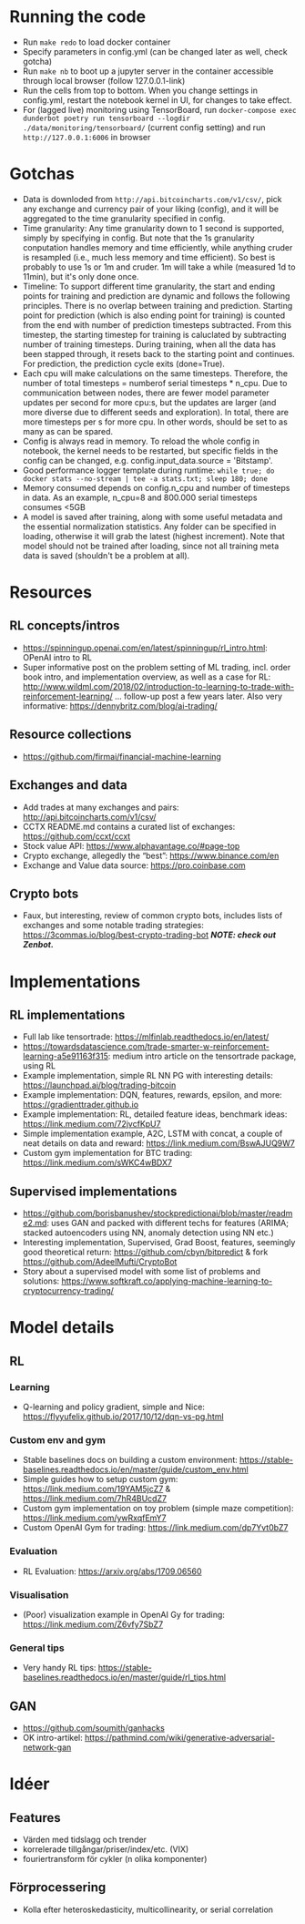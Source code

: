 # Running the code
* Run `make redo` to load docker container
* Specify parameters in config.yml (can be changed later as well, check gotcha)
* Run `make nb` to boot up a jupyter server in the container accessible through local browser (follow 127.0.0.1-link)
* Run the cells from top to bottom. When you change settings in config.yml, restart the notebook kernel in UI, for changes to take effect.
* For (lagged live) monitoring using TensorBoard, run `docker-compose exec dunderbot poetry run tensorboard --logdir ./data/monitoring/tensorboard/` (current config setting) and run `http://127.0.0.1:6006` in browser

# Gotchas
* Data is downloded from `http://api.bitcoincharts.com/v1/csv/`, pick any exchange and currency pair of your liking (config), and it will be aggregated to the time granularity specified in config.
* Time granularity: Any time granularity down to 1 second is supported, simply by specifying in config. But note that the 1s granularity conputation handles memory and time efficiently, while anything cruder is resampled (i.e., much less memory and time efficient). So best is probably to use 1s or 1m and cruder. 1m will take a while (measured 1d to 11min), but it's only done once.
* Timeline: To support different time granularity, the start and ending points for training and prediction are dynamic and follows the following principles. There is no overlap between training and prediction. Starting point for prediction (which is also ending point for training) is counted from the end with number of prediction timesteps subtracted. From this timestep, the starting timestep for training is caluclated by subtracting number of training timesteps. During training, when all the data has been stapped through, it resets back to the starting point and continues. For prediction, the prediction cycle exits (done=True).
* Each cpu will make calculations on the same timesteps. Therefore, the number of total timesteps = numberof serial timesteps * n_cpu. Due to communication between nodes, there are fewer model parameter updates per second for more cpu:s, but the updates are larger (and more diverse due to different seeds and exploration). In total, there are more timesteps per s for more cpu. In other words, should be set to as many as can be spared.
* Config is always read in memory. To reload the whole config in notebook, the kernel needs to be restarted, but specific fields in the config can be changed, e.g. config.input_data.source = 'Bitstamp'.
* Good performance logger template during runtime: ```while true; do docker stats --no-stream | tee -a stats.txt; sleep 180; done```
* Memory consumed depends on config.n_cpu and number of timesteps in data. As an example, n_cpu=8 and 800.000 serial timesteps consumes <5GB
* A model is saved after training, along with some useful metadata and the essential normalization statistics. Any folder can be specified in loading, otherwise it will grab the latest (highest increment). Note that model should not be trained after loading, since not all training meta data is saved (shouldn't be a problem at all).

# Resources
## RL concepts/intros
* https://spinningup.openai.com/en/latest/spinningup/rl_intro.html: OPenAI intro to RL
* Super informative post on the problem setting of ML trading, incl. order book intro, and implementation overview, as well as a case for RL: http://www.wildml.com/2018/02/introduction-to-learning-to-trade-with-reinforcement-learning/
... follow-up post a few years later. Also very informative: https://dennybritz.com/blog/ai-trading/

## Resource collections
* https://github.com/firmai/financial-machine-learning

## Exchanges and data
* Add trades at many exchanges and pairs: http://api.bitcoincharts.com/v1/csv/
* CCTX README.md contains a curated list of exchanges: https://github.com/ccxt/ccxt
* Stock value API: https://www.alphavantage.co/#page-top
* Crypto exchange, allegedly the “best”: https://www.binance.com/en
* Exchange and Value data source: https://pro.coinbase.com

## Crypto bots
* Faux, but interesting, review of common crypto bots, includes lists of exchanges and some notable trading strategies: https://3commas.io/blog/best-crypto-trading-bot ***NOTE: check out Zenbot.***


# Implementations
## RL implementations
* Full lab like tensortrade: https://mlfinlab.readthedocs.io/en/latest/
* https://towardsdatascience.com/trade-smarter-w-reinforcement-learning-a5e91163f315: medium intro article on the tensortrade package, using RL
* Example implementation, simple RL NN PG with interesting details: https://launchpad.ai/blog/trading-bitcoin
* Example implementation: DQN, features, rewards, epsilon, and more: https://gradienttrader.github.io
* Example implementation: RL,  detailed feature ideas, benchmark ideas: https://link.medium.com/72jvcfKpU7
* Simple implementation example, A2C, LSTM with concat, a couple of neat details on data and reward: https://link.medium.com/BswAJUQ9W7
* Custom gym implementation for BTC trading: https://link.medium.com/sWKC4wBDX7

## Supervised implementations
* https://github.com/borisbanushev/stockpredictionai/blob/master/readme2.md: uses GAN and packed with different techs for features (ARIMA; stacked autoencoders using NN, anomaly detection using NN etc.)
* Interesting implementation, Supervised, Grad Boost, features, seemingly good theoretical return: https://github.com/cbyn/bitpredict & fork https://github.com/AdeelMufti/CryptoBot
* Story about a supervised model with some list of problems and solutions: https://www.softkraft.co/applying-machine-learning-to-cryptocurrency-trading/

# Model details
## RL
### Learning
* Q-learning and policy gradient, simple and Nice: https://flyyufelix.github.io/2017/10/12/dqn-vs-pg.html

### Custom env and gym
* Stable baselines docs on building a custom environment: https://stable-baselines.readthedocs.io/en/master/guide/custom_env.html
* Simple guides how to setup custom gym: https://link.medium.com/19YAM5jcZ7 & https://link.medium.com/7hR4BUcdZ7
* Custom gym implementation on toy problem (simple maze competition): https://link.medium.com/ywRxqfEmY7
* Custom OpenAI Gym for trading: https://link.medium.com/dp7Yvt0bZ7

### Evaluation
* RL Evaluation: https://arxiv.org/abs/1709.06560

### Visualisation
* (Poor) visualization example in OpenAI Gy for trading: https://link.medium.com/Z6vfy7SbZ7

### General tips
* Very handy RL tips: https://stable-baselines.readthedocs.io/en/master/guide/rl_tips.html

## GAN
* https://github.com/soumith/ganhacks
* OK intro-artikel: https://pathmind.com/wiki/generative-adversarial-network-gan

# Idéer
## Features
* Värden med tidslagg och trender
* korrelerade tillgångar/priser/index/etc. (VIX)
* fouriertransform för cykler (n olika komponenter)

## Förprocessering
* Kolla efter heteroskedasticity, multicollinearity, or serial correlation







